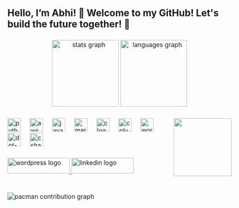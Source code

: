 <h2 align="left">Hello, I’m Abhi! 👋 Welcome to my GitHub! Let's build the future together! 🚀</h2>

###

<div align="center">
  <img src="https://github-readme-stats.vercel.app/api?username=cruxrebels&hide_title=false&hide_rank=true&show_icons=true&include_all_commits=true&count_private=true&disable_animations=false&theme=github_dark&locale=en&hide_border=false" height="150" alt="stats graph"  />
  <img src="https://github-readme-stats.vercel.app/api/top-langs?username=cruxrebels&locale=en&hide_title=false&layout=compact&card_width=320&langs_count=5&theme=github_dark&hide_border=false" height="150" alt="languages graph"  />
</div>

###

<img align="right" height="130" src="http://home.insightbb.com/~pnacc/Anime%20Video%20Game%20Stuff/Animations/Inuyasha/Inuyasha%207.gif"  />

###

<div align="left">
  <img src="https://cdn.jsdelivr.net/gh/devicons/devicon/icons/python/python-original.svg" height="30" alt="python logo"  />
  <img width="12" />
  <img src="https://solace.com/wp-content/uploads/2019/02/colour_aws.svg" height="30" alt="aws logo"  />
  <img width="12" />
  <img src="https://cdn.jsdelivr.net/gh/devicons/devicon/icons/java/java-original.svg" height="30" alt="java logo"  />
  <img width="12" />
  <img src="https://cdn.jsdelivr.net/gh/devicons/devicon/icons/markdown/markdown-original.svg" height="30" alt="markdown logo"  />
  <img width="12" />
  <img src="https://cdn.jsdelivr.net/gh/devicons/devicon/icons/c/c-original.svg" height="30" alt="c logo"  />
  <img width="12" />
  <img src="https://cdn.jsdelivr.net/gh/devicons/devicon/icons/cplusplus/cplusplus-original.svg" height="30" alt="cplusplus logo"  />
  <img width="12" />
  <img src="https://cdn.jsdelivr.net/gh/devicons/devicon/icons/wordpress/wordpress-original.svg" height="30" alt="wordpress logo"  />
  <img width="12" />
  <img src="https://cdn.jsdelivr.net/gh/devicons/devicon/icons/dot-net/dot-net-original.svg" height="30" alt="dot-net logo"  />
  <img width="12" />
  <img src="https://cdn.jsdelivr.net/gh/devicons/devicon/icons/csharp/csharp-original.svg" height="30" alt="csharp logo"  />
</div>

###

<div align="left">
  <a href="https://cruxrebels.wordpress.com/" target="_blank">
    <img src="https://arulmjoseph.com/wp-content/uploads/2016/09/wordpress-all-about.jpg" width="140" height="35" alt="wordpress logo"  />
  </a>
  <a href="https://www.linkedin.com/in/ppabhishekagrawal/" target="_blank">
    <img src="https://images.gizbot.com/webp/img/2020/10/fgff-1602062923-1604053712.jpg" width="140" height="35" alt="linkedin logo"  />
  </a>
</div>

###

<br clear="both">

<picture>
  <source media="(prefers-color-scheme: dark)" srcset="https://raw.githubusercontent.com/cruxrebels/cruxrebels/output/pacman-contribution-graph-dark.svg">
  <source media="(prefers-color-scheme: light)" srcset="https://raw.githubusercontent.com/cruxrebels/cruxrebels/output/pacman-contribution-graph.svg">
  <img alt="pacman contribution graph" src="https://raw.githubusercontent.com/cruxrebels/cruxrebels/output/pacman-contribution-graph.svg">
</picture>

###

